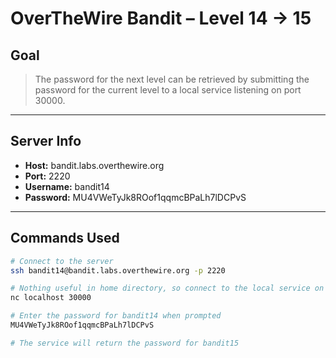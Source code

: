 # OverTheWire Bandit – Level 14 → 15

## Goal
> The password for the next level can be retrieved by submitting the password for the current level to a local service listening on port 30000.

---

## Server Info
- **Host:** bandit.labs.overthewire.org
- **Port:** 2220
- **Username:** bandit14
- **Password:** MU4VWeTyJk8ROof1qqmcBPaLh7lDCPvS

---

## Commands Used
```bash
# Connect to the server
ssh bandit14@bandit.labs.overthewire.org -p 2220

# Nothing useful in home directory, so connect to the local service on port 30000
nc localhost 30000

# Enter the password for bandit14 when prompted
MU4VWeTyJk8ROof1qqmcBPaLh7lDCPvS

# The service will return the password for bandit15

